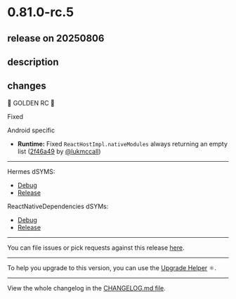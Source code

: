 # 0.81.0-rc.5

## release on 20250806
## description
## changes
🥇 GOLDEN RC 🥇

Fixed

Android specific

* <strong>Runtime:</strong> Fixed <code>ReactHostImpl.nativeModules</code> always returning an empty list (<a href="https://github.com/facebook/react-native/commit/2f46a49b8d8a11d5cf4342eee83c469b545c6779">2f46a49</a> by <a href="https://github.com/lukmccall">@lukmccall</a>)

*** ** * ** ***

Hermes dSYMS:

* <a href="https://repo1.maven.org/maven2/com/facebook/react/react-native-artifacts/0.81.0-rc.5/react-native-artifacts-0.81.0-rc.5-hermes-framework-dSYM-debug.tar.gz" rel="nofollow">Debug</a>
* <a href="https://repo1.maven.org/maven2/com/facebook/react/react-native-artifacts/0.81.0-rc.5/react-native-artifacts-0.81.0-rc.5-hermes-framework-dSYM-release.tar.gz" rel="nofollow">Release</a>

ReactNativeDependencies dSYMs:

* <a href="https://repo1.maven.org/maven2/com/facebook/react/react-native-artifacts/0.81.0-rc.5/react-native-artifacts-0.81.0-rc.5-reactnative-dependencies-dSYM-debug.tar.gz" rel="nofollow">Debug</a>
* <a href="https://repo1.maven.org/maven2/com/facebook/react/react-native-artifacts/0.81.0-rc.5/react-native-artifacts-0.81.0-rc.5-reactnative-dependencies-dSYM-release.tar.gz" rel="nofollow">Release</a>

*** ** * ** ***

You can file issues or pick requests against this release <a href="https://github.com/reactwg/react-native-releases/issues/new/choose">here</a>.

*** ** * ** ***

To help you upgrade to this version, you can use the <a href="https://react-native-community.github.io/upgrade-helper/" rel="nofollow">Upgrade Helper</a> ⚛️.

*** ** * ** ***

View the whole changelog in the <a href="https://github.com/facebook/react-native/blob/main/CHANGELOG.md">CHANGELOG.md file</a>.

